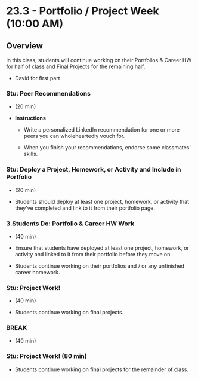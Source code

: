 # 23.3 - Portfolio / Project Week (10:00 AM)

## Overview

In this class, students will continue working on their Portfolios & Career HW for half of class and Final Projects for the remaining half.

- David for first part

### Stu: Peer Recommendations

- (20 min)

* **Instructions**

  - Write a personalized LinkedIn recommendation for one or more peers you can wholeheartedly vouch for.

  - When you finish your recommendations, endorse some classmates' skills.

### Stu: Deploy a Project, Homework, or Activity and Include in Portfolio

- (20 min)

* Students should deploy at least one project, homework, or activity that they've completed and link to it from their portfolio page.

### 3.Students Do: Portfolio & Career HW Work

- (40 min)

- Ensure that students have deployed at least one project, homework, or activity and linked to it from their portfolio before they move on.

- Students continue working on their portfolios and / or any unfinished career homework.

### Stu: Project Work!

- (40 min)

* Students continue working on final projects.

### BREAK

- (40 min)

### Stu: Project Work! (80 min)

- Students continue working on final projects for the remainder of class.
